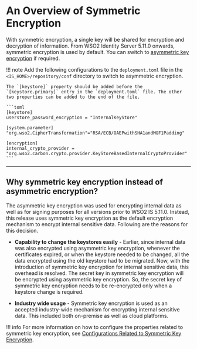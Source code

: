 # An Overview of Symmetric Encryption

With symmetric encryption, a single key will be shared for encryption and decryption of information. From WSO2 Identity Server 5.11.0 onwards, symmetric encryption is used by default. You can switch to [asymmetric key encryption](../../../deploy/security/using-asymmetric-encryption) if required.


!!! note 
	Add the following configurations to the `deployment.toml` file in the `<IS_HOME>/repository/conf` directory to switch to asymmetric encryption.

	The `[keystore]` property should be added before the `[keystore.primary]` entry in the `deployment.toml` file. The other two properties can be added to the end of the file. 

	```toml
	[keystore]
	userstore_password_encryption = "InternalKeyStore"

	[system.parameter]
	"org.wso2.CipherTransformation"="RSA/ECB/OAEPwithSHA1andMGF1Padding"

	[encryption]
	internal_crypto_provider = "org.wso2.carbon.crypto.provider.KeyStoreBasedInternalCryptoProvider"
	```

---

## Why symmetric key encryption instead of asymmetric encryption?

The asymmetric key encryption was used for encrypting internal data as well as for signing purposes for all versions prior to WSO2 IS 5.11.0.
Instead, this release uses symmetric key encryption as the default encryption mechanism to encrypt internal sensitive data. Following are the reasons for this decision.


- **Capability to change the keystores easily** - 
Earlier, since internal data was also encrypted using asymmetric key encryption, whenever the certificates expired, or when the keystore needed to be changed, all the data encrypted using the old keystore had to be migrated.
Now, with the introduction of symmetric key encryption for internal sensitive data, this overhead is resolved. The secret key in symmetric key encryption will be encrypted using asymmetric key encryption. So, the secret key of symmetric key encryption needs to be re-encrypted only when a keystore change is required.

- **Industry wide usage** - 
Symmetric key encryption is used as an accepted industry-wide mechanism for encrypting internal sensitive data. This included both on-premise as well as cloud platforms. 

!!! info
	For more information on how to configure the properties related to symmetric key encryption, see [Configurations Related to Symmetric Key Encryption](../../../deploy/security/use-symmetric-encryption).